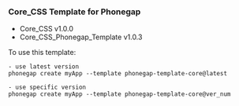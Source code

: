 ### Core_CSS Template for Phonegap

  * Core_CSS v1.0.0
  * Core_CSS_Phonegap_Template v1.0.3


 To use this template:

    - use latest version
	phonegap create myApp --template phonegap-template-core@latest
	
	- use specific version
	phonegap create myApp --template phonegap-template-core@ver_num